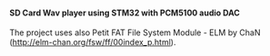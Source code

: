 #### SD Card Wav player using STM32 with PCM5100 audio DAC

The project uses also Petit FAT File System Module - ELM by ChaN (http://elm-chan.org/fsw/ff/00index_p.html).
